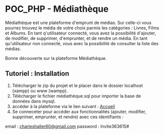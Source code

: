 # POC_PHP - Médiathèque

Médiathèque est une plateforme d'emprunt de médias. Sur celle-ci vous pourrez trouvez le média de votre choix parmis les catégories : Livres, Films et Albums.
En tant q'utilisateur connecté, vous avez la possibilité d'ajouter, de modifier, de supprimer, d'emprunter, et de rendre un média.
En tant qu'utilisateur non connecté, vous avec la possibilité de consulter la liste des médias.

Bonne découverte sur la plateforme Médiathèque.

## Tutoriel : Installation

1) Télécharger le zip du projet et le placer dans le dossier localhost (xampp) ou www (wampp).
2) Télécharger le fichier médiathèque.sql pour importer la base de données dans mysql.
3) accéder à la plateforme  via le lien suivant : [Accueil](http://localhost/POC_PHP/)
4) Se conneceter pour accéder aux fonctionnalités (ajouter, modifier, supprimer, emprunter, et rendre) avec ces identifiants :
  
  email : charleshaller60@gmail.com
  password : Invite363615#

